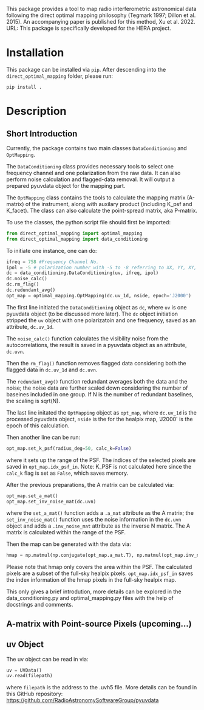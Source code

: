 This package provides a tool to map radio interferometric astronomical data
following the direct optimal mapping philosophy (Tegmark 1997; Dillon et al. 2015). 
An accompanying paper is published for this method, Xu et al. 2022.
URL: This package is specifically developed
for the HERA project.

Installation
===========

This package can be installed via `pip`. After descending into the `direct_optimal_mapping` folder, please run:
```
pip install .
```

Description
===========

## Short Introduction

Currently, the package contains two main classes `DataConditioning` and `OptMapping`.

The `DataConditioning` class provides necessary tools to select one frequency channel
and one polarization from the raw data. It can also perform noise calculation and 
flagged-data removal. It will output a prepared pyuvdata object for the mapping part.

The `OptMapping` class contains the tools to calculate the mapping matrix (A-matrix) of
the instrument, along with auxilary product (including K_psf and K_facet). The class can
also calculate the point-spread matrix, aka P-matrix.

To use the classes, the python script file should first be imported:

```python
from direct_optimal_mapping import optimal_mapping
from direct_optimal_mapping import data_conditioning
```

To initiate one instance, one can do:

```python
ifreq = 758 #Frequency Channel No.
ipol = -5 # polarization number with -5 to -8 referring to XX, YY, XY, YX
dc = data_conditioning.DataConditioning(uv, ifreq, ipol)
dc.noise_calc()
dc.rm_flag()
dc.redundant_avg()
opt_map = optimal_mapping.OptMapping(dc.uv_1d, nside, epoch='J2000')
```

The first line initiated the `DataConditioning` object as `dc`, where `uv` is one pyuvdata object (to be discussed more later). 
The `dc` object initiation stripped the `uv` object with 
one polarizatoin and one frequency, saved as an attribute, `dc.uv_1d`.

The `noise_calc()` function calculates the visibility noise from the autocorrelations, the result is saved in a pyuvdata
object as an attribute, `dc.uvn`. 

Then the `rm_flag()` function removes flagged data considering both the flagged
data in `dc.uv_1d` and `dc.uvn`.

The `redundant_avg()` function redundant averages both the data and the noise; the noise data are further
scaled down considering the number of baseines included in one group. If N is the number of redundant baselines, the
scaling is sqrt(N).

The last line initated the `OptMapping` object as `opt_map`, where `dc.uv_1d` is the processed pyuvdata object, 
`nside` is the for the healpix map, 'J2000' is the epoch of this calculation.

Then another line can be run:

```python
opt_map.set_k_psf(radius_deg=50, calc_k=False)
```

where it sets up the range of the PSF. The indices of the selected pixels are saved in `opt_map.idx_psf_in`.
Note: K_PSF is not calculated here since the `calc_k` flag is set as `False`, which saves memory.

After the previous preparations, the A matrix can be calculated via:

```python
opt_map.set_a_mat()
opt_map.set_inv_noise_mat(dc.uvn)
```

where the `set_a_mat()` function adds a `.a_mat` attribute as the A matrix; the `set_inv_noise_mat()` function uses the 
noise information in the `dc.uvn` object and adds a `.inv_noise_mat` 
attribute as the inverse N matrix. The A matrix is calculated within the range of the PSF.

Then the map can be generated with the data via:

```python
hmap = np.matmul(np.conjugate(opt_map.a_mat.T), np.matmul(opt_map.inv_noise_mat, np.matrix(opt_map.data)))
```

Please note that hmap only covers the area within the PSF. The calculated pixels are a subset of the full-sky healpix
pixels. `opt_map.idx_psf_in` saves the index information of the hmap pixels in the full-sky healpix map.

This only gives a brief introdution, more details can be explored in the data_conditioning.py 
and optimal_mapping.py files with the help of docstrings and comments.

## A-matrix with Point-source Pixels (upcoming...)

## uv Object
The uv object can be read in via:

```python
uv = UVData()
uv.read(filepath)
```
where `filepath` is the address to the .uvh5 file. More details can be found in this GitHub repository: https://github.com/RadioAstronomySoftwareGroup/pyuvdata
